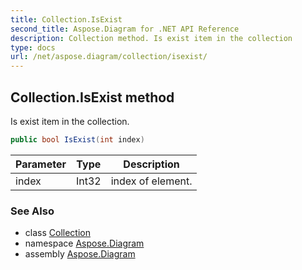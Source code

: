 ```yaml
---
title: Collection.IsExist
second_title: Aspose.Diagram for .NET API Reference
description: Collection method. Is exist item in the collection
type: docs
url: /net/aspose.diagram/collection/isexist/
---
```

## Collection.IsExist method

Is exist item in the collection.

```csharp
public bool IsExist(int index)
```

| Parameter | Type | Description |
| --- | --- | --- |
| index | Int32 | index of element. |

### See Also

* class [Collection](../)
* namespace [Aspose.Diagram](../../collection/)
* assembly [Aspose.Diagram](../../../)


